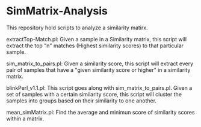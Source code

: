 # SimMatrix-Analysis
This repository hold scripts to analyze a similarity matirx. 

extractTop-Match.pl: Given a sample in a Similarity matrix, this script will extract the top "n" matches (Highest similarity scores) to that particular sample. 

sim_matrix_to_pairs.pl: Given a similarity score, this script will extract every pair of samples that have a "given similarity score or higher" in a similarity matrix. 

blinkPerl_v1.1.pl: This script goes along with sim_matrix_to_pairs.pl. Given a set of samples with a certain similarity score, this script will cluster the samples into groups based on their similarity to one another. 

mean_simMatrix.pl: Find the average and minimun score of similarity scores within a matrix.  
